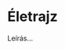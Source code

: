 <!-- ======================================================================
--- Search engine
title:          Életrajz
keywords:       életrajz
description:    William Shakespeare életrajza.
--- Menu system
order:          10
text:           Életrajz
hidden:         false
umbel:          false
--- Page properties
id:             /biography
document:       
layout:         
---$-left:         
======================================================================= -->

# Életrajz

Leírás...
